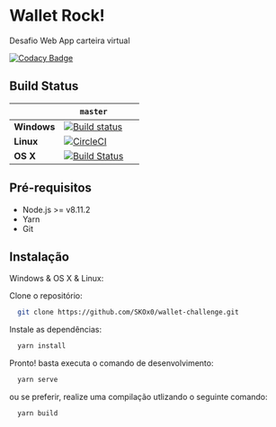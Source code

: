 # Wallet Rock!

Desafio Web App carteira virtual

[![Codacy Badge](https://api.codacy.com/project/badge/Grade/0913d1f439d24fa8bd3bac43172eb20a)](https://app.codacy.com/app/skovhm/wallet-challenge?utm_source=github.com&utm_medium=referral&utm_content=SKOx0/wallet-challenge&utm_campaign=badger)

## Build Status

&nbsp; | `master` | &nbsp;
--- | --- | --- 
**Windows** | [![Build status](https://ci.appveyor.com/api/projects/status/shkh4usfqxuewfr8?svg=true)](https://ci.appveyor.com/project/SKOx0/wallet-challenge) 
**Linux** | [![CircleCI](https://circleci.com/gh/SKOx0/wallet-challenge/tree/master.svg?style=svg)](https://circleci.com/gh/SKOx0/wallet-challenge/tree/master)
**OS X** | [![Build Status](https://travis-ci.org/SKOx0/wallet-challenge.svg?branch=master)](https://travis-ci.org/SKOx0/wallet-challenge)


## Pré-requisitos

* Node.js >= v8.11.2
* Yarn
* Git

## Instalação

Windows & OS X & Linux:

Clone o repositório:

```sh
  git clone https://github.com/SKOx0/wallet-challenge.git
```

Instale as dependências:

```sh
  yarn install
```

Pronto! basta executa o comando de desenvolvimento:
```sh
  yarn serve
```

ou se preferir, realize uma compilação utlizando o seguinte comando:
```sh
  yarn build
```
